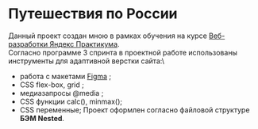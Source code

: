 # Путешествия по России

Данный проект создан мною в рамках обучения на курсе [Веб-разработки Яндекс Практикума](https://practicum.yandex.ru/web/). \
Согласно программе 3 спринта в проектной работе использованы инструменты для адаптивной верстки сайта:\
* работа с макетами [Figma](https://www.figma.com) ;
* CSS flex-box, grid ;
* медиазапросы @media ;
* CSS функции calc(), minmax();
* CSS переменные;
Проект оформлен согласно файловой структуре **БЭМ Nested**.
